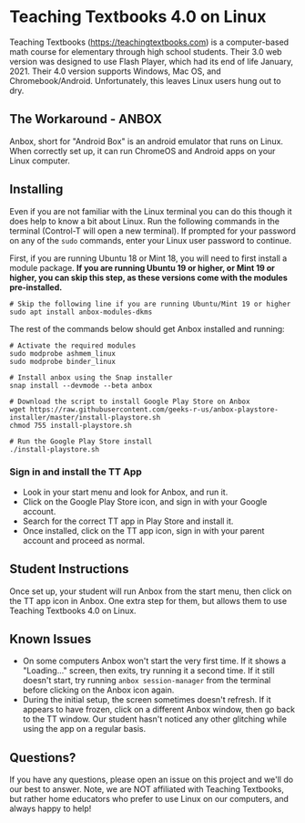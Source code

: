 # Teaching Textbooks 4.0 on Linux

Teaching Textbooks (https://teachingtextbooks.com) is a computer-based math course for elementary through high school students. Their 3.0 web version was designed to use Flash Player, which had its end of life January, 2021. Their 4.0 version supports Windows, Mac OS, and Chromebook/Android. Unfortunately, this leaves Linux users hung out to dry.

## The Workaround - ANBOX
Anbox, short for "Android Box" is an android emulator that runs on Linux. When correctly set up, it can run ChromeOS and Android apps on your Linux computer.

## Installing

Even if you are not familiar with the Linux terminal you can do this though it does help to know a bit about Linux. Run the following commands in the terminal (Control-T will open a new terminal). If prompted for your password on any of the `sudo` commands, enter your Linux user password to continue.

First, if you are running Ubuntu 18 or Mint 18, you will need to first install a module package. __If you are running Ubuntu 19 or higher, or Mint 19 or higher, you can skip this step, as these versions come with the modules pre-installed.__


```
# Skip the following line if you are running Ubuntu/Mint 19 or higher
sudo apt install anbox-modules-dkms
```

The rest of the commands below should get Anbox installed and running:
```
# Activate the required modules
sudo modprobe ashmem_linux
sudo modprobe binder_linux

# Install anbox using the Snap installer
snap install --devmode --beta anbox

# Download the script to install Google Play Store on Anbox
wget https://raw.githubusercontent.com/geeks-r-us/anbox-playstore-installer/master/install-playstore.sh
chmod 755 install-playstore.sh

# Run the Google Play Store install
./install-playstore.sh

```


### Sign in and install the TT App
* Look in your start menu and look for Anbox, and run it.
* Click on the Google Play Store icon, and sign in with your Google account.
* Search for the correct TT app in Play Store and install it.
* Once installed, click on the TT app icon, sign in with your parent account and proceed as normal.

## Student Instructions
Once set up, your student will run Anbox from the start menu, then click on the TT app icon in Anbox. One extra step for them, but allows them to use Teaching Textbooks 4.0 on Linux.

## Known Issues
* On some computers Anbox won't start the very first time. If it shows a "Loading..." screen, then exits, try running it a second time. If it still doesn't start, try running `anbox session-manager` from the terminal before clicking on the Anbox icon again.
* During the initial setup, the screen sometimes doesn't refresh. If it appears to have frozen, click on a different Anbox window, then go back to the TT window. Our student hasn't noticed any other glitching while using the app on a regular basis.

## Questions?
If you have any questions, please open an issue on this project and we'll do our best to answer. Note, we are NOT affiliated with Teaching Textbooks, but rather home educators who prefer to use Linux on our computers, and always happy to help!
